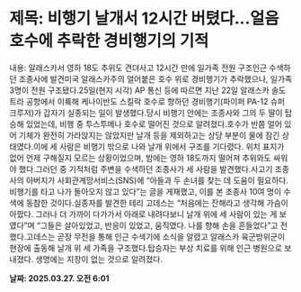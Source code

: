 # **제목: 비행기 날개서 12시간 버텼다...얼음 호수에 추락한 경비행기의 기적**

  내용: 알래스카서 영하 18도 추위도 견뎌사고 12시간 만에 일가족 전원 구조인근 수색하던 조종사에 발견미국 알래스카주의 얼어붙은 호수 위로 경비행기가 추락했으나, 일가족 3명이 전원 구조됐다.25일(현지 시각) AP 통신 등에 따르면 지난 22일 알래스카 솔도트라 공항에서 이륙해 케나이반도 스킬락 호수로 향하던 경비행기(파이퍼 PA-12 슈퍼 크루저)가 갑자기 실종되는 일이 발생했다.당시 비행기 안에는 조종사와 그의 두 딸이 탑승해 있었는데, 비행 중 투스투메나 호수로 떨어진 것으로 알려졌다.호수가 반쯤 얼어 있어 기체가 완전히 가라앉지는 않았지만 날개 등을 제외하고는 상당 부분이 물에 잠긴 상태였다.이에 세 사람은 비행기 밖으로 나와 날개 위에서 구조를 기다렸다. 위치 표지가 없어 언제 구해질지 모르는 상황이었으며, 밤에는 영하 18도까지 떨어져 추위와도 싸워야 했다.그러던 중 기적처럼 주변을 수색하던 조종사가 세 사람을 발견했다.사고기 조종사의 아버지가 사회관계망서비스(SNS)에 “아들과 두 손녀를 찾는 데 도움이 필요하다. 비행기를 타고 나가 돌아오지 않고 있다”는 글을 게재했고, 이를 본 조종사 10여 명이 수색에 동참한 것이다.실종자를 발견한 테리 고데스는 “처음에는 잔해라고 생각해 가슴이 아팠다. 그러나 더 가까이 다가가서 아래로 내려다보니 날개 위에 세 사람이 있는 게 보였다”며 “그들은 살아있었고, 반응이 있었고, 움직였다. 나를 향해 손을 흔들었다”고 전했다.고데스는 곧장 무전을 통해 인근 수색기에 소식을 알렸고 알래스카 육군방위군이 현장에 출동해 날개 위 세 가족을 구조했다.탑승자는 부상 치료를 위해 인근 병원으로 보내졌다. 생명에는 지장이 없는 것으로 알려졌다.

  **날짜: 2025.03.27. 오전 6:01**